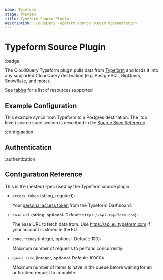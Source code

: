 ```yaml
---
name: Typeform
stage: Preview
title: Typeform Source Plugin
description: CloudQuery Typeform source plugin documentation
---
```

# Typeform Source Plugin

:badge

The CloudQuery Typeform plugin pulls data from [Typeform](https://www.typeform.com/) and loads it into any supported CloudQuery destination (e.g. PostgreSQL, BigQuery, Snowflake, and [more](/docs/plugins/destinations/overview)).

See [tables](/docs/plugins/sources/typeform/tables) for a list of resources supported.

## Example Configuration

This example syncs from Typeform to a Postgres destination. The (top level) source spec section is described in the [Source Spec Reference](/docs/reference/source-spec).

:configuration

## Authentication

:authentication

## Configuration Reference

This is the (nested) spec used by the Typeform source plugin:

- `access_token` (string, required):

  Your [personal access token](https://www.typeform.com/developers/get-started/personal-access-token/) from the Typeform Dashboard.

- `base_url` (string, optional. Default: `https://api.typeform.com`):

  The base URL to fetch data from. Use https://api.eu.typeform.com if your account is stored in the EU.

- `concurrency` (integer, optional. Default: 100):

  Maximum number of requests to perform concurrently.

- `queue_size` (integer, optional. Default: 10000):

  Maximum number of items to have in the queue before waiting for an unfinished request to complete.
